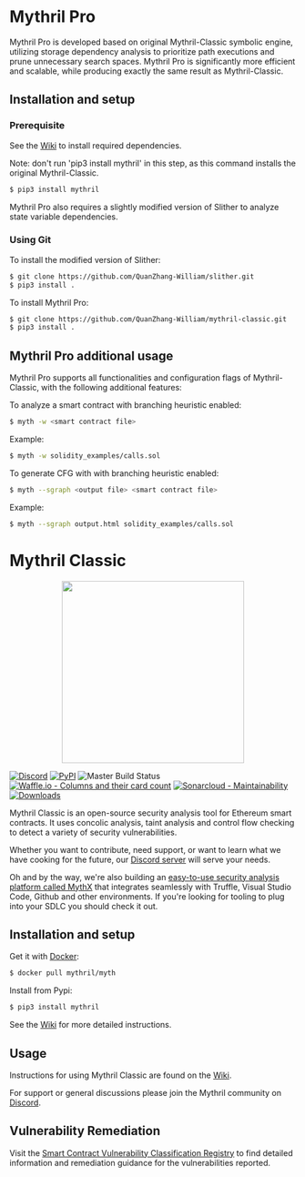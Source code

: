 # Mythril Pro
Mythril Pro is developed based on original Mythril-Classic symbolic engine, utilizing storage dependency analysis to prioritize path executions and prune unnecessary search spaces. Mythril Pro is significantly more efficient and scalable, while producing exactly the same result as Mythril-Classic.

## Installation and setup

### Prerequisite

See the [Wiki](https://github.com/ConsenSys/mythril/wiki/Installation-and-Setup) to install required dependencies. 

Note: don't run 'pip3 install mythril' in this step, as this command installs the original Mythril-Classic.

```bash
$ pip3 install mythril 
```

Mythril Pro also requires a slightly modified version of Slither to analyze state variable dependencies. 

### Using Git

To install the modified version of Slither:

```bash
$ git clone https://github.com/QuanZhang-William/slither.git
$ pip3 install . 
```

To install Mythril Pro:

```bash
$ git clone https://github.com/QuanZhang-William/mythril-classic.git
$ pip3 install . 
```

## Mythril Pro additional usage

Mythril Pro supports all functionalities and configuration flags of Mythril-Classic, with the following additional features:

To analyze a smart contract with branching heuristic enabled:

```bash
$ myth -w <smart contract file>
```

Example: 
```bash
$ myth -w solidity_examples/calls.sol
```

To generate CFG with with branching heuristic enabled:

```bash
$ myth --sgraph <output file> <smart contract file>
```

Example: 
```bash
$ myth --sgraph output.html solidity_examples/calls.sol
```


# Mythril Classic

<p align="center">
	<img src="/static/mythril_new.png" height="320px"/>
</p>

[![Discord](https://img.shields.io/discord/481002907366588416.svg)](https://discord.gg/E3YrVtG)
[![PyPI](https://badge.fury.io/py/mythril.svg)](https://pypi.python.org/pypi/mythril)
![Master Build Status](https://img.shields.io/circleci/project/github/ConsenSys/mythril-classic/master.svg)
[![Waffle.io - Columns and their card count](https://badge.waffle.io/ConsenSys/mythril-classic.svg?columns=In%20Progress)](https://waffle.io/ConsenSys/mythril-classic/)
[![Sonarcloud - Maintainability](https://sonarcloud.io/api/project_badges/measure?project=mythril&metric=sqale_rating)](https://sonarcloud.io/dashboard?id=mythril)
[![Downloads](https://pepy.tech/badge/mythril)](https://pepy.tech/project/mythril)

Mythril Classic is an open-source security analysis tool for Ethereum smart contracts. It uses concolic analysis, taint analysis and control flow checking to detect a variety of security vulnerabilities. 

Whether you want to contribute, need support, or want to learn what we have cooking for the future, our [Discord server](https://discord.gg/E3YrVtG) will serve your needs.

Oh and by the way, we're also building an [easy-to-use security analysis platform called MythX](https://mythx.io) that integrates seamlessly with Truffle, Visual Studio Code, Github and other environments. If you're looking for tooling to plug into your SDLC you should check it out. 

## Installation and setup

Get it with [Docker](https://www.docker.com):

```bash
$ docker pull mythril/myth
```

Install from Pypi:

```bash
$ pip3 install mythril
```

See the [Wiki](https://github.com/ConsenSys/mythril/wiki/Installation-and-Setup) for more detailed instructions. 

## Usage

Instructions for using Mythril Classic are found on the [Wiki](https://github.com/ConsenSys/mythril-classic/wiki). 

For support or general discussions please join the Mythril community on [Discord](https://discord.gg/E3YrVtG).

## Vulnerability Remediation

Visit the [Smart Contract Vulnerability Classification Registry](https://smartcontractsecurity.github.io/SWC-registry/) to find detailed information and remediation guidance for the vulnerabilities reported.
